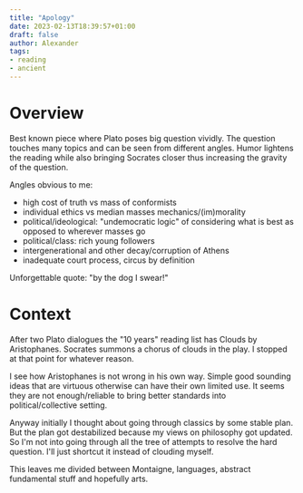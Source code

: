 ```yaml
---
title: "Apology"
date: 2023-02-13T18:39:57+01:00
draft: false
author: Alexander
tags:
- reading
- ancient
---
```


# Overview

Best known piece where Plato poses big question vividly.
The question touches many topics and can be seen from different angles.
Humor lightens the reading while also bringing Socrates closer
thus increasing the gravity of the question.

Angles obvious to me:
- high cost of truth vs mass of conformists
- individual ethics vs median masses mechanics/(im)morality
- political/ideological: "undemocratic logic" of considering what is best as opposed to wherever masses go
- political/class: rich young followers
- intergenerational and other decay/corruption of Athens
- inadequate court process, circus by definition

Unforgettable quote: "by the dog I swear!"

# Context

After two Plato dialogues the "10 years" reading list has Clouds by Aristophanes.
Socrates summons a chorus of clouds in the play.
I stopped at that point for whatever reason.

I see how Aristophanes is not wrong in his own way.
Simple good sounding ideas that are virtuous otherwise can have their own limited use.
It seems they are not enough/reliable to bring better standards into political/collective setting.

Anyway initially I thought about going through classics by some stable plan.
But the plan got destabilized because my views on philosophy got updated.
So I'm not into going through all the tree of attempts to resolve the hard question.
I'll just shortcut it instead of clouding myself.

This leaves me divided between Montaigne, languages, abstract fundamental stuff and hopefully arts.
